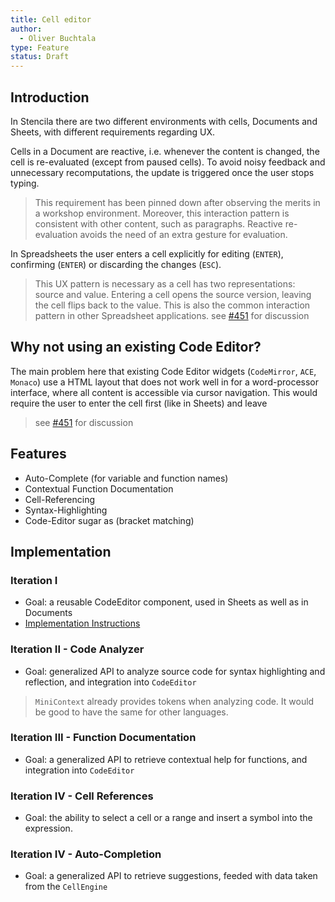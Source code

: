 ```yaml
---
title: Cell editor
author:
  - Oliver Buchtala
type: Feature
status: Draft
---
```


## Introduction

In Stencila there are two different environments with cells, Documents and Sheets, with different requirements regarding UX.

Cells in a Document are reactive, i.e. whenever the content is changed, the cell is re-evaluated (except from paused cells). To avoid noisy feedback and unnecessary recomputations, the update is triggered once the user stops typing.

> This requirement has been pinned down after observing the merits in a workshop environment.
> Moreover, this interaction pattern is consistent with other content, such as paragraphs.
> Reactive re-evaluation avoids the need of an extra gesture for evaluation.

In Spreadsheets the user enters a cell explicitly for editing (`ENTER`), confirming (`ENTER`) or discarding the changes (`ESC`).

> This UX pattern is necessary as a cell has two representations: source and value. Entering a cell opens the source version, leaving the cell flips back to the value.
> This is also the common interaction pattern in other Spreadsheet applications.
> see [#451](https://github.com/stencila/stencila/issues/451) for discussion

## Why not using an existing Code Editor?

The main problem here that existing Code Editor widgets (`CodeMirror`, `ACE`, `Monaco`) use a HTML layout that does not work well in for a word-processor interface, where all content is accessible via cursor navigation. This would require the user to enter the cell first (like in Sheets) and leave

> see [#451](https://github.com/stencila/stencila/issues/451) for discussion

## Features

- Auto-Complete (for variable and function names)
- Contextual Function Documentation
- Cell-Referencing
- Syntax-Highlighting
- Code-Editor sugar as (bracket matching)

## Implementation

### Iteration I

- Goal: a reusable CodeEditor component, used in Sheets as well as in Documents
- [Implementation Instructions](0001-cell-editor-it1.md)

### Iteration II - Code Analyzer

- Goal: generalized API to analyze source code for syntax highlighting and reflection, and integration into `CodeEditor`

> `MiniContext` already provides tokens when analyzing code. It would be good to have the same for other languages.

### Iteration III -  Function Documentation

- Goal: a generalized API to retrieve contextual help for functions, and integration into `CodeEditor`

### Iteration IV - Cell References

- Goal: the ability to select a cell or a range and insert a symbol into the expression.

### Iteration IV - Auto-Completion

- Goal: a generalized API to retrieve suggestions, feeded with data taken from the `CellEngine`
